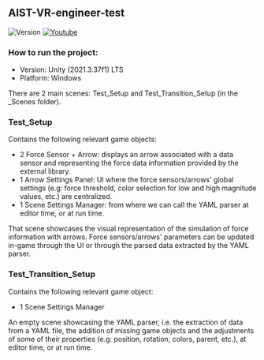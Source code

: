 ## AIST-VR-engineer-test
![Version](https://img.shields.io/badge/version-1.0.0-blue)
[![Youtube](https://img.shields.io/badge/demo-youtube-%23db1818)](https://youtu.be/ks2A9hrcGHI)

<!-- How to run the project -->
### How to run the project:
  - Version: Unity (2021.3.37f1) LTS
  - Platform: Windows

There are 2 main scenes: Test_Setup and Test_Transition_Setup (in the _Scenes folder).

### Test_Setup
Contains the following relevant game objects:
  - 2 Force Sensor + Arrow: displays an arrow associated with a data sensor and representing the force data information provided by the external library.
  - 1 Arrow Settings Panel: UI where the force sensors/arrows' global settings (e.g: force threshold, color selection for low and high magnitude values, etc.) are centralized.
  - 1 Scene Settings Manager: from where we can call the YAML parser at editor time, or at run time.

That scene showcases the visual representation of the simulation of force information with arrows. Force sensors/arrows' parameters can be updated in-game through the UI or through the parsed data extracted by the YAML parser.

### Test_Transition_Setup
Contains the following relevant game object:
   - 1 Scene Settings Manager

An empty scene showcasing the YAML parser, i.e. the extraction of data from a YAML file, the addition of missing game objects and the adjustments of some of their properties (e.g: position, rotation, colors, parent, etc.), at editor time, or at run time.
